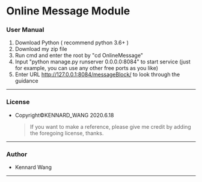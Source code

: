# Online Message Module
### User Manual
1. Download Python ( recommend python 3.6+ )
2. Download my zip file
3. Run cmd and enter the root by "cd OnlineMessage"
4. Input "python manage.py runserver 0.0.0.0:8084" to start service (just for example, you can use any other free ports as you like)
5. Enter URL http://127.0.0.1:8084/messageBlock/ to look through the guidance
------
### License  
+ Copyright©KENNARD_WANG 2020.6.18

  > If you want to make a reference, please give me credit by adding the foregoing license, thanks.
------
### Author
+ Kennard Wang
------
